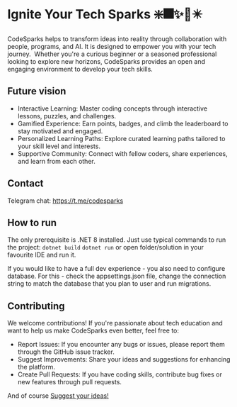 # Ignite Your Tech Sparks ❇️🎆✨🎇✴️
CodeSparks helps to transform ideas into reality through collaboration with people, programs, and AI.
It is designed to empower you with your tech journey. ‍ Whether you're a curious beginner or a seasoned professional looking to explore new horizons, CodeSparks provides an open and engaging environment to develop your tech skills.

## Future vision
* Interactive Learning: Master coding concepts through interactive lessons, puzzles, and challenges.
* Gamified Experience: Earn points, badges, and climb the leaderboard to stay motivated and engaged.
* Personalized Learning Paths: Explore curated learning paths tailored to your skill level and interests.
* Supportive Community: Connect with fellow coders, share experiences, and learn from each other.

## Contact
Telegram chat: https://t.me/codesparks

## How to run
The only prerequisite is .NET 8 installed. Just use typical commands to run the project:
`dotnet build`
`dotnet run`
or open folder/solution in your favourite IDE and run it.

If you would like to have a full dev experience - you also need to configure database. For this - check the appsettings.json file, change the connection string to match the database that you plan to user and run migrations.

## Contributing
We welcome contributions! If you're passionate about tech education and want to help us make CodeSparks even better, feel free to:
- Report Issues: If you encounter any bugs or issues, please report them through the GitHub issue tracker.
- Suggest Improvements: Share your ideas and suggestions for enhancing the platform.
- Create Pull Requests: If you have coding skills, contribute bug fixes or new features through pull requests.

And of course [Suggest your ideas!](https://github.com/CodeSparks-org/CodeSparks/issues)
